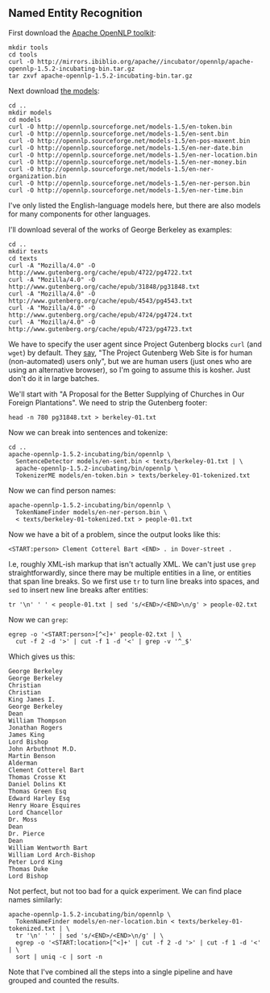 Named Entity Recognition
------------------------

First download the [Apache OpenNLP toolkit](http://opennlp.apache.org/):

    mkdir tools
    cd tools
    curl -O http://mirrors.ibiblio.org/apache//incubator/opennlp/apache-opennlp-1.5.2-incubating-bin.tar.gz
    tar zxvf apache-opennlp-1.5.2-incubating-bin.tar.gz

Next download [the models](http://opennlp.sourceforge.net/models-1.5/):

    cd ..
    mkdir models
    cd models
    curl -O http://opennlp.sourceforge.net/models-1.5/en-token.bin
    curl -O http://opennlp.sourceforge.net/models-1.5/en-sent.bin
    curl -O http://opennlp.sourceforge.net/models-1.5/en-pos-maxent.bin
    curl -O http://opennlp.sourceforge.net/models-1.5/en-ner-date.bin
    curl -O http://opennlp.sourceforge.net/models-1.5/en-ner-location.bin
    curl -O http://opennlp.sourceforge.net/models-1.5/en-ner-money.bin
    curl -O http://opennlp.sourceforge.net/models-1.5/en-ner-organization.bin
    curl -O http://opennlp.sourceforge.net/models-1.5/en-ner-person.bin
    curl -O http://opennlp.sourceforge.net/models-1.5/en-ner-time.bin

I've only listed the English-language models here, but there are also models
for many components for other languages.

I'll download several of the works of George Berkeley as examples:

    cd ..
    mkdir texts
    cd texts
    curl -A "Mozilla/4.0" -O http://www.gutenberg.org/cache/epub/4722/pg4722.txt
    curl -A "Mozilla/4.0" -O http://www.gutenberg.org/cache/epub/31848/pg31848.txt
    curl -A "Mozilla/4.0" -O http://www.gutenberg.org/cache/epub/4543/pg4543.txt
    curl -A "Mozilla/4.0" -O http://www.gutenberg.org/cache/epub/4724/pg4724.txt
    curl -A "Mozilla/4.0" -O http://www.gutenberg.org/cache/epub/4723/pg4723.txt

We have to specify the user agent since Project Gutenberg blocks `curl` (and `wget`) by default.
They [say](http://www.gutenberg.org/error403.php),
"The Project Gutenberg Web Site is for human (non-automated) users only",
but we are human users (just ones who are using an alternative browser), so I'm going
to assume this is kosher. Just don't do it in large batches.

We'll start with "A Proposal for the Better Supplying of Churches in Our Foreign Plantations".
We need to strip the Gutenberg footer:

    head -n 780 pg31848.txt > berkeley-01.txt

Now we can break into sentences and tokenize:

    cd ..
    apache-opennlp-1.5.2-incubating/bin/opennlp \
      SentenceDetector models/en-sent.bin < texts/berkeley-01.txt | \
      apache-opennlp-1.5.2-incubating/bin/opennlp \
      TokenizerME models/en-token.bin > texts/berkeley-01-tokenized.txt

Now we can find person names:

    apache-opennlp-1.5.2-incubating/bin/opennlp \
      TokenNameFinder models/en-ner-person.bin \
      < texts/berkeley-01-tokenized.txt > people-01.txt

Now we have a bit of a problem, since the output looks like this:

    <START:person> Clement Cotterel Bart <END> . in Dover-street .

I.e, roughly XML-ish markup that isn't actually XML. We can't just use `grep` straightforwardly,
since there may be multiple entities in a line, or entities that span line breaks. So we first use
`tr` to turn line breaks into spaces, and `sed` to insert new line breaks after entities:

    tr '\n' ' ' < people-01.txt | sed 's/<END>/<END>\n/g' > people-02.txt

Now we can `grep`:

    egrep -o '<START:person>[^<]+' people-02.txt | \
      cut -f 2 -d '>' | cut -f 1 -d '<' | grep -v '^_$'

Which gives us this:

    George Berkeley 
    George Berkeley 
    Christian 
    Christian 
    King James I. 
    George Berkeley 
    Dean 
    William Thompson 
    Jonathan Rogers 
    James King 
    Lord Bishop 
    John Arbuthnot M.D. 
    Martin Benson 
    Alderman 
    Clement Cotterel Bart 
    Thomas Crosse Kt 
    Daniel Dolins Kt 
    Thomas Green Esq 
    Edward Harley Esq 
    Henry Hoare Esquires 
    Lord Chancellor 
    Dr. Moss 
    Dean 
    Dr. Pierce 
    Dean 
    William Wentworth Bart 
    William Lord Arch-Bishop 
    Peter Lord King 
    Thomas Duke 
    Lord Bishop 

Not perfect, but not too bad for a quick experiment. We can find place names similarly:

    apache-opennlp-1.5.2-incubating/bin/opennlp \
      TokenNameFinder models/en-ner-location.bin < texts/berkeley-01-tokenized.txt | \
      tr '\n' ' ' | sed 's/<END>/<END>\n/g' | \
      egrep -o '<START:location>[^<]+' | cut -f 2 -d '>' | cut -f 1 -d '<' | \
      sort | uniq -c | sort -n

Note that I've combined all the steps into a single pipeline and have grouped and counted
the results.

